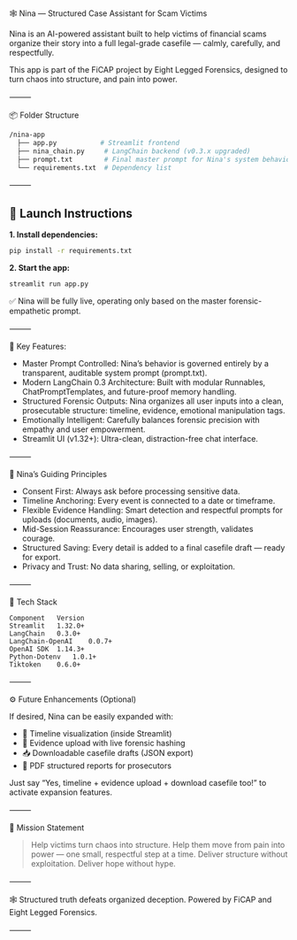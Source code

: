 🕸️ Nina — Structured Case Assistant for Scam Victims

Nina is an AI-powered assistant built to help victims of financial scams organize their story into a full legal-grade casefile — calmly, carefully, and respectfully.

This app is part of the FiCAP project by Eight Legged Forensics, designed to turn chaos into structure, and pain into power.

⸻

📦 Folder Structure
```bash
/nina-app
  ├── app.py           # Streamlit frontend
  ├── nina_chain.py     # LangChain backend (v0.3.x upgraded)
  ├── prompt.txt        # Final master prompt for Nina's system behavior
  └── requirements.txt  # Dependency list
```


⸻

## 🚀 Launch Instructions

**1.	Install dependencies:**

```bash
pip install -r requirements.txt
```


**2.	Start the app:**

```bash
streamlit run app.py
```


✅ Nina will be fully live, operating only based on the master forensic-empathetic prompt.

⸻

🧠 Key Features:
- Master Prompt Controlled: Nina’s behavior is governed entirely by a transparent, auditable system prompt (prompt.txt).
- Modern LangChain 0.3 Architecture: Built with modular Runnables, ChatPromptTemplates, and future-proof memory handling.
- Structured Forensic Outputs: Nina organizes all user inputs into a clean, prosecutable structure: timeline, evidence, emotional manipulation tags.
- Emotionally Intelligent: Carefully balances forensic precision with empathy and user empowerment.
- Streamlit UI (v1.32+): Ultra-clean, distraction-free chat interface.

⸻

📜 Nina’s Guiding Principles
- Consent First: Always ask before processing sensitive data.
- Timeline Anchoring: Every event is connected to a date or timeframe.
- Flexible Evidence Handling: Smart detection and respectful prompts for uploads (documents, audio, images).
- Mid-Session Reassurance: Encourages user strength, validates courage.
- Structured Saving: Every detail is added to a final casefile draft — ready for export.
- Privacy and Trust: No data sharing, selling, or exploitation.

⸻

🔧 Tech Stack
```
Component	Version
Streamlit	1.32.0+
LangChain	0.3.0+
LangChain-OpenAI	0.0.7+
OpenAI SDK	1.14.3+
Python-Dotenv	1.0.1+
Tiktoken	0.6.0+
```


⸻

⚙️ Future Enhancements (Optional)

If desired, Nina can be easily expanded with:
- 📅 Timeline visualization (inside Streamlit)
- 📂 Evidence upload with live forensic hashing
- 📥 Downloadable casefile drafts (JSON export)
- 📜 PDF structured reports for prosecutors

Just say “Yes, timeline + evidence upload + download casefile too!” to activate expansion features.

⸻

🎯 Mission Statement

> Help victims turn chaos into structure.
> Help them move from pain into power — one small, respectful step at a time.
> Deliver structure without exploitation. Deliver hope without hype.

⸻

🕸️ Structured truth defeats organized deception.
Powered by FiCAP and Eight Legged Forensics.

⸻
